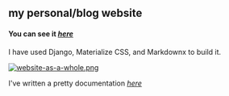 ## my personal/blog website 

#### **You can see it *[here](https://pouriamoradpour.pythonanywhere.com/)***

I have used Django, Materialize CSS, and Markdownx to build it.

[![website-as-a-whole.png](https://i.postimg.cc/nVGpX7v1/website-as-a-whole.png)](https://postimg.cc/s1xt8MHB)

I've written a pretty documentation *[here](https://pouriamoradpour.pythonanywhere.com/article/4/)*
